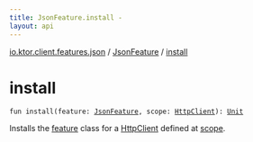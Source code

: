 ```yaml
---
title: JsonFeature.install - 
layout: api
---
```


<div class='api-docs-breadcrumbs'><a href="../index.html">io.ktor.client.features.json</a> / <a href="index.html">JsonFeature</a> / <a href="./install.html">install</a></div>

# install

<div class="signature"><code><span class="keyword">fun </span><span class="identifier">install</span><span class="symbol">(</span><span class="parameterName" id="io.ktor.client.features.json.JsonFeature.Feature$install(io.ktor.client.features.json.JsonFeature, io.ktor.client.HttpClient)/feature">feature</span><span class="symbol">:</span>&nbsp;<a href="index.html"><span class="identifier">JsonFeature</span></a><span class="symbol">, </span><span class="parameterName" id="io.ktor.client.features.json.JsonFeature.Feature$install(io.ktor.client.features.json.JsonFeature, io.ktor.client.HttpClient)/scope">scope</span><span class="symbol">:</span>&nbsp;<a href="../../io.ktor.client/-http-client/index.html"><span class="identifier">HttpClient</span></a><span class="symbol">)</span><span class="symbol">: </span><a href="https://kotlinlang.org/api/latest/jvm/stdlib/kotlin/-unit/index.html"><span class="identifier">Unit</span></a></code></div>

Installs the <a href="-feature/install.html#io.ktor.client.features.json.JsonFeature.Feature$install(io.ktor.client.features.json.JsonFeature, io.ktor.client.HttpClient)/feature">feature</a> class for a <a href="../../io.ktor.client/-http-client/index.html">HttpClient</a> defined at <a href="-feature/install.html#io.ktor.client.features.json.JsonFeature.Feature$install(io.ktor.client.features.json.JsonFeature, io.ktor.client.HttpClient)/scope">scope</a>.

